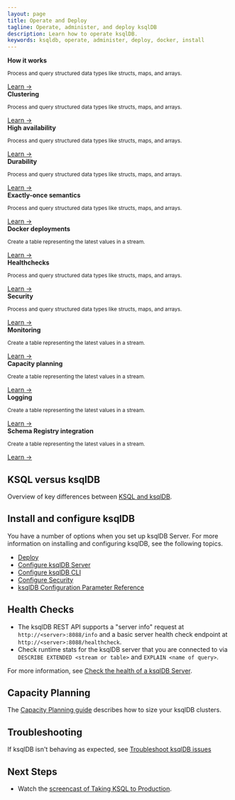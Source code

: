```yaml
---
layout: page
title: Operate and Deploy
tagline: Operate, administer, and deploy ksqlDB
description: Learn how to operate ksqlDB.
keywords: ksqldb, operate, administer, deploy, docker, install
---
```


<div class="cards">
  <div class="card operations">
    <strong>How it works</strong>
    <p class="card-body"><small>Process and query structured data types like structs, maps, and arrays.</small></p>
    <a href="/how-to-guides/query-structured-data">Learn →</a>
  </div>
</div>

<div class="cards">
  <div class="card operations">
    <strong>Clustering</strong>
    <p class="card-body"><small>Process and query structured data types like structs, maps, and arrays.</small></p>
    <a href="/how-to-guides/query-structured-data">Learn →</a>
  </div>

  <div class="card operations">
    <strong>High availability</strong>
    <p class="card-body"><small>Process and query structured data types like structs, maps, and arrays.</small></p>
    <a href="/how-to-guides/query-structured-data">Learn →</a>
  </div>
</div>

<div class="cards">
  <div class="card operations">
    <strong>Durability</strong>
    <p class="card-body"><small>Process and query structured data types like structs, maps, and arrays.</small></p>
    <a href="/how-to-guides/query-structured-data">Learn →</a>
  </div>

  <div class="card operations">
    <strong>Exactly-once semantics</strong>
    <p class="card-body"><small>Process and query structured data types like structs, maps, and arrays.</small></p>
    <a href="/how-to-guides/query-structured-data">Learn →</a>
  </div>
</div>

<div class="cards">
  <div class="card operations">
    <strong>Docker deployments</strong>
    <p class="card-body"><small>Create a table representing the latest values in a stream.</small></p>
    <a href="/how-to-guides/convert-changelog-to-table">Learn →</a>
  </div>

  <div class="card operations">
    <strong>Healthchecks</strong>
    <p class="card-body"><small>Process and query structured data types like structs, maps, and arrays.</small></p>
    <a href="/how-to-guides/query-structured-data">Learn →</a>
  </div>
</div>

<div class="cards">
  <div class="card operations">
    <strong>Security</strong>
    <p class="card-body"><small>Process and query structured data types like structs, maps, and arrays.</small></p>
    <a href="/how-to-guides/query-structured-data">Learn →</a>
  </div>

  <div class="card operations">
    <strong>Monitoring</strong>
    <p class="card-body"><small>Create a table representing the latest values in a stream.</small></p>
    <a href="/how-to-guides/convert-changelog-to-table">Learn →</a>
  </div>

  <div class="card operations">
    <strong>Capacity planning</strong>
    <p class="card-body"><small>Create a table representing the latest values in a stream.</small></p>
    <a href="/how-to-guides/convert-changelog-to-table">Learn →</a>
  </div>
</div>

<div class="cards">
  <div class="card operations">
    <strong>Logging</strong>
    <p class="card-body"><small>Create a table representing the latest values in a stream.</small></p>
    <a href="/how-to-guides/convert-changelog-to-table">Learn →</a>
  </div>

  <div class="card operations">
    <strong>Schema Registry integration</strong>
    <p class="card-body"><small>Create a table representing the latest values in a stream.</small></p>
    <a href="/how-to-guides/convert-changelog-to-table">Learn →</a>
  </div>
</div>

KSQL versus ksqlDB
--------------------

Overview of key differences between [KSQL and ksqlDB](ksql-vs-ksqldb.md).

Install and configure ksqlDB
----------------------------

You have a number of options when you set up ksqlDB Server. For more
information on installing and configuring ksqlDB, see the following
topics.

- [Deploy](installation/install-ksqldb-with-docker.md)
- [Configure ksqlDB Server](installation/server-config/index.md)
- [Configure ksqlDB CLI](installation/cli-config.md)
- [Configure Security](installation/server-config/security.md)
- [ksqlDB Configuration Parameter Reference](installation/server-config/config-reference.md)

Health Checks
-------------

- The ksqlDB REST API supports a "server info" request at
  `http://<server>:8088/info` and a basic server health check endpoint at
  `http://<server>:8088/healthcheck`.
- Check runtime stats for the ksqlDB server that you are connected to
  via `DESCRIBE EXTENDED <stream or table>` and
  `EXPLAIN <name of query>`.

For more information, see
[Check the health of a ksqlDB Server](installation/check-ksqldb-server-health.md).

Capacity Planning
-----------------

The [Capacity Planning guide](capacity-planning.md)
describes how to size your ksqlDB clusters.

Troubleshooting
---------------

If ksqlDB isn't behaving as expected, see
[Troubleshoot ksqlDB issues](../troubleshoot-ksqldb.md)

Next Steps
----------

- Watch the
  [screencast of Taking KSQL to Production](https://www.youtube.com/embed/f3wV8W_zjwE).